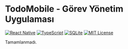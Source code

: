 # TodoMobile - Görev Yönetim Uygulaması

[![React Native](https://img.shields.io/badge/React%20Native-0.81.0-blue.svg)](https://reactnative.dev/)
[![TypeScript](https://img.shields.io/badge/TypeScript-5.8.3-blue.svg)](https://www.typescriptlang.org/)
[![SQLite](https://img.shields.io/badge/SQLite-react--native--sqlite--storage-green.svg)](https://www.npmjs.com/package/react-native-sqlite-storage)
[![MIT License](https://img.shields.io/badge/License-MIT-yellow.svg)](https://opensource.org/licenses/MIT)

Tamamlanmadı.
